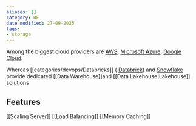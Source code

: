 ```yaml
---
aliases: []
category: DE
date modified: 27-09-2025
tags:
- storage
---
```

Among the biggest cloud providers are [AWS](https://aws.amazon.com/), [Microsoft Azure](https://azure.microsoft.com/), [Google Cloud](https://cloud.google.com/). 

Whereas [[categories/devops/Databricks]] ( [Databrick](https://www.databricks.com/)) and [Snowflake](https://www.snowflake.com/) provide dedicated [[Data Warehouse]]and [[Data Lakehouse|Lakehouse]] solutions

## Features

[[Scaling Server]]
[[Load Balancing]]
[[Memory Caching]]
